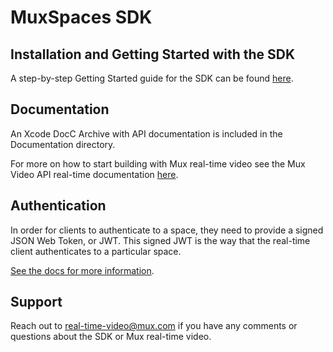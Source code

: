# MuxSpaces SDK

## Installation and Getting Started with the SDK

A step-by-step Getting Started guide for the SDK can be found [here](https://docs.mux.com/guides/video/send-and-receive-real-time-video-from-an-ios-application).

## Documentation

An Xcode DocC Archive with API documentation is included in the Documentation directory.

For more on how to start building with Mux real-time video see the Mux Video API real-time documentation [here](https://docs.mux.com/guides/video/build-real-time-video-experiences).

## Authentication

In order for clients to authenticate to a space, they need to 
provide a signed JSON Web Token, or JWT. This signed JWT is 
the way that the real-time client authenticates to a particular 
space.

[See the docs for more information](https://docs.mux.com/guides/video/build-real-time-video-experiences#4-sign-a-jwt).

## Support

Reach out to real-time-video@mux.com if you have any comments or questions about the SDK or Mux real-time video.
